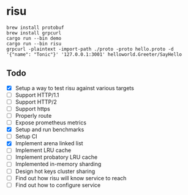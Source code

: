 # risu

```shell
brew install protobuf
brew install grpcurl
cargo run --bin demo
cargo run --bin risu
grpcurl -plaintext -import-path ./proto -proto hello.proto -d '{"name": "Tonic"}' '127.0.0.1:3001' helloworld.Greeter/SayHello
```

## Todo

- [x] Setup a way to test risu against various targets
- [ ] Support HTTP/1.1
- [ ] Support HTTP/2
- [ ] Support https
- [ ] Properly route
- [ ] Expose prometheus metrics
- [x] Setup and run benchmarks
- [ ] Setup CI
- [x] Implement arena linked list
- [ ] Implement LRU cache
- [ ] Implement probatory LRU cache
- [ ] Implemented in-memory sharding
- [ ] Design hot keys cluster sharing
- [ ] Find out how risu will know service to reach
- [ ] Find out how to configure service